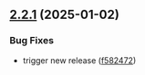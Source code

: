 ## [2.2.1](https://github.com/js20org/automate-cli/compare/v2.2.0...v2.2.1) (2025-01-02)


### Bug Fixes

* trigger new release ([f582472](https://github.com/js20org/automate-cli/commit/f58247265bf2cf272e13ad75a17adb7abd61199e))
